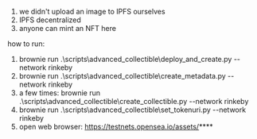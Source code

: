 1. we didn't upload an image to IPFS ourselves
2. IPFS decentralized
3. anyone can mint an NFT here

how to run:
1. brownie run .\scripts\advanced_collectible\deploy_and_create.py --network rinkeby
2. brownie run .\scripts\advanced_collectible\create_metadata.py --network rinkeby
3. a few times: brownie run .\scripts\advanced_collectible\create_collectible.py --network rinkeby
4. brownie run .\scripts\advanced_collectible\set_tokenuri.py --network rinkeby
5. open web browser: https://testnets.opensea.io/assets/****